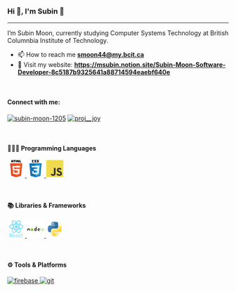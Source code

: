 ### Hi 👋, I'm Subin 🌙

---

I’m Subin Moon, currently studying Computer Systems Technology at British Columnbia Institute of Technology. 

- 📫 How to reach me **smoon44@my.bcit.ca**
- 🤗 Visit my website: **https://msubin.notion.site/Subin-Moon-Software-Developer-8c5187b9325641a88714594eaebf640e**

<br/>

<h4 align="left">Connect with me:</h4>
<p align="left">
<a href="https://linkedin.com/in/subin-moon-1205" target="blank"><img align="center" src="https://raw.githubusercontent.com/rahuldkjain/github-profile-readme-generator/master/src/images/icons/Social/linked-in-alt.svg" alt="subin-moon-1205" height="30" width="40" /></a>
<a href="https://instagram.com/proj__joy" target="blank"><img align="center" src="https://raw.githubusercontent.com/rahuldkjain/github-profile-readme-generator/master/src/images/icons/Social/instagram.svg" alt="proj__joy" height="30" width="40" /></a>
</p>

<br/>

<h4 align="left">👩🏻‍💻 Programming Languages</h4>
<p align="left"> 
  <a href="https://www.w3.org/html/" target="_blank"> <img src="https://raw.githubusercontent.com/devicons/devicon/master/icons/html5/html5-original-wordmark.svg" alt="html5" width="40" height="40"/> </a>
  <a href="https://www.w3schools.com/css/" target="_blank"> <img src="https://raw.githubusercontent.com/devicons/devicon/master/icons/css3/css3-original-wordmark.svg" alt="css3" width="40" height="40"/> </a> 
  <a href="https://developer.mozilla.org/en-US/docs/Web/JavaScript" target="_blank"> <img src="https://raw.githubusercontent.com/devicons/devicon/master/icons/javascript/javascript-original.svg" alt="javascript" width="40" height="40"/> </a> 
 </p>
 <br/>
 <h4 align="left"> 📚 Libraries & Frameworks </h4>
 <p align="left">
  <a href="https://reactjs.org/" target="_blank"> <img src="https://raw.githubusercontent.com/devicons/devicon/master/icons/react/react-original-wordmark.svg" alt="react" width="40" height="40"/> </a> 
<a href="https://nodejs.org" target="_blank"> <img src="https://raw.githubusercontent.com/devicons/devicon/master/icons/nodejs/nodejs-original-wordmark.svg" alt="nodejs" width="40" height="40"/> </a> 
  <a href="https://www.python.org" target="_blank"> <img src="https://raw.githubusercontent.com/devicons/devicon/master/icons/python/python-original.svg" alt="python" width="40" height="40"/> </a> 
 </p>
 <br/>
 <h4 align="left"> ⚙️ Tools & Platforms </h4>
 <p align="left">
<a href="https://firebase.google.com/" target="_blank"> <img src="https://www.vectorlogo.zone/logos/firebase/firebase-icon.svg" alt="firebase" width="40" height="40"/> </a> 
  <a href="https://git-scm.com/" target="_blank"> <img src="https://www.vectorlogo.zone/logos/git-scm/git-scm-icon.svg" alt="git" width="40" height="40"/> </a> 
 </p>
